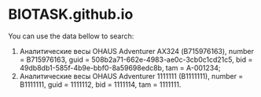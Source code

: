 # BIOTASK.github.io
You can use the data bellow to search:
1) Аналитические весы OHAUS Adventurer АХ324 (B715976163), number = B715976163, guid = 508b2a71-662e-4983-ae0c-3cb0c1cd21c5, bid = 49db8db1-585f-4b9e-bbf0-8a59698edc8b, tam = А-001234;
2) Аналитические весы OHAUS Adventurer 1111111 (B1111111), number = B1111111, guid = 1111112, bid = 1111114, tam = 1111111.
